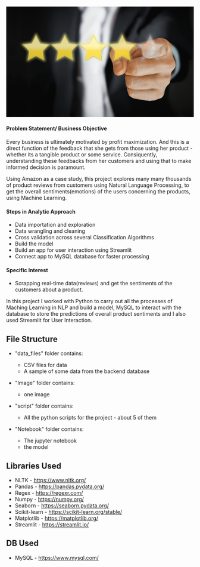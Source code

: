 

![](https://github.com/myhaijay/Product-Sentiment-Analysis-Project/blob/main/Images/product_review.jpg)
#### Problem Statement/ Business Objective
Every business is ultimately motivated by profit maximization. And this is a direct function of the feedback that she gets from those using her product - whether its a tangible product or some service.
Consiquently, understanding these feedbacks from her customers and using that to make informed decision is paramount. 

Using Amazon as a case study, this project explores many many thousands of product reviews from customers using Natural Language Processing, to get the overall sentiments(emotions) 
of the users concerning the products, using Machine Learning.


#### Steps in Analytic Approach
* Data importation and exploration
* Data wrangling and cleaning
* Cross validation across several Classification Algorithms
* Build the model
* Build an app for user interaction using Streamlit
* Connect app to MySQL database for faster processing

#### Specific Interest
* Scrapping real-time data(reviews) and get the sentiments of the customers about a product.


In this project I worked with Python to carry out all the processes of Maching Learning in NLP and build a model,
MySQL to interact with the database to store the predictions of overall product sentiments and I also used Streamlit for User Interaction.

## File Structure
* "data_files" folder contains:
  * CSV files for data
  * A sample of some data from the backend database


* "Image" folder contains:
  * one image 


* "script" folder contains:
  * All the python scripts for the project - about 5 of them


* "Notebook" folder contains:
  * The jupyter notebook 
  * the model



## Libraries Used
  * NLTK - https://www.nltk.org/
  * Pandas - https://pandas.pydata.org/
  * Regex - https://regexr.com/
  * Numpy - https://numpy.org/
  * Seaborn - https://seaborn.pydata.org/
  * Scikit-learn - https://scikit-learn.org/stable/
  * Matplotlib - https://matplotlib.org/
  * Streamlit - https://streamlit.io/

## DB Used
  * MySQL - https://www.mysql.com/

